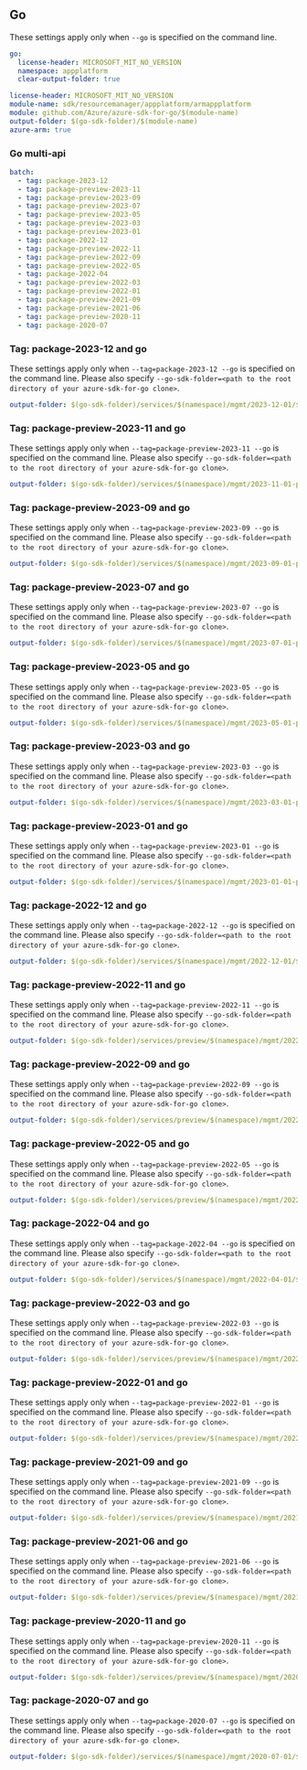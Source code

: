## Go

These settings apply only when `--go` is specified on the command line.

``` yaml $(go) && !$(track2)
go:
  license-header: MICROSOFT_MIT_NO_VERSION
  namespace: appplatform
  clear-output-folder: true
```

``` yaml $(go) && $(track2)
license-header: MICROSOFT_MIT_NO_VERSION
module-name: sdk/resourcemanager/appplatform/armappplatform
module: github.com/Azure/azure-sdk-for-go/$(module-name)
output-folder: $(go-sdk-folder)/$(module-name)
azure-arm: true
```

### Go multi-api

``` yaml $(go) && $(multiapi)
batch:
  - tag: package-2023-12
  - tag: package-preview-2023-11
  - tag: package-preview-2023-09
  - tag: package-preview-2023-07
  - tag: package-preview-2023-05
  - tag: package-preview-2023-03
  - tag: package-preview-2023-01
  - tag: package-2022-12
  - tag: package-preview-2022-11
  - tag: package-preview-2022-09
  - tag: package-preview-2022-05
  - tag: package-2022-04
  - tag: package-preview-2022-03
  - tag: package-preview-2022-01
  - tag: package-preview-2021-09
  - tag: package-preview-2021-06
  - tag: package-preview-2020-11
  - tag: package-2020-07
```

### Tag: package-2023-12 and go

These settings apply only when `--tag=package-2023-12 --go` is specified on the command line.
Please also specify `--go-sdk-folder=<path to the root directory of your azure-sdk-for-go clone>`.

``` yaml $(tag) == 'package-2023-12' && $(go)
output-folder: $(go-sdk-folder)/services/$(namespace)/mgmt/2023-12-01/$(namespace)
```

### Tag: package-preview-2023-11 and go

These settings apply only when `--tag=package-preview-2023-11 --go` is specified on the command line.
Please also specify `--go-sdk-folder=<path to the root directory of your azure-sdk-for-go clone>`.

``` yaml $(tag) == 'package-preview-2023-11' && $(go)
output-folder: $(go-sdk-folder)/services/$(namespace)/mgmt/2023-11-01-preview/$(namespace)
```

### Tag: package-preview-2023-09 and go

These settings apply only when `--tag=package-preview-2023-09 --go` is specified on the command line.
Please also specify `--go-sdk-folder=<path to the root directory of your azure-sdk-for-go clone>`.

``` yaml $(tag) == 'package-preview-2023-09' && $(go)
output-folder: $(go-sdk-folder)/services/$(namespace)/mgmt/2023-09-01-preview/$(namespace)
```

### Tag: package-preview-2023-07 and go

These settings apply only when `--tag=package-preview-2023-07 --go` is specified on the command line.
Please also specify `--go-sdk-folder=<path to the root directory of your azure-sdk-for-go clone>`.

``` yaml $(tag) == 'package-preview-2023-07' && $(go)
output-folder: $(go-sdk-folder)/services/$(namespace)/mgmt/2023-07-01-preview/$(namespace)
```

### Tag: package-preview-2023-05 and go

These settings apply only when `--tag=package-preview-2023-05 --go` is specified on the command line.
Please also specify `--go-sdk-folder=<path to the root directory of your azure-sdk-for-go clone>`.

``` yaml $(tag) == 'package-preview-2023-05' && $(go)
output-folder: $(go-sdk-folder)/services/$(namespace)/mgmt/2023-05-01-preview/$(namespace)
```

### Tag: package-preview-2023-03 and go

These settings apply only when `--tag=package-preview-2023-03 --go` is specified on the command line.
Please also specify `--go-sdk-folder=<path to the root directory of your azure-sdk-for-go clone>`.

``` yaml $(tag) == 'package-preview-2023-03' && $(go)
output-folder: $(go-sdk-folder)/services/$(namespace)/mgmt/2023-03-01-preview/$(namespace)
```

### Tag: package-preview-2023-01 and go

These settings apply only when `--tag=package-preview-2023-01 --go` is specified on the command line.
Please also specify `--go-sdk-folder=<path to the root directory of your azure-sdk-for-go clone>`.

``` yaml $(tag) == 'package-preview-2023-01' && $(go)
output-folder: $(go-sdk-folder)/services/$(namespace)/mgmt/2023-01-01-preview/$(namespace)
```

### Tag: package-2022-12 and go

These settings apply only when `--tag=package-2022-12 --go` is specified on the command line.
Please also specify `--go-sdk-folder=<path to the root directory of your azure-sdk-for-go clone>`.

``` yaml $(tag) == 'package-2022-12' && $(go)
output-folder: $(go-sdk-folder)/services/$(namespace)/mgmt/2022-12-01/$(namespace)
```

### Tag: package-preview-2022-11 and go

These settings apply only when `--tag=package-preview-2022-11 --go` is specified on the command line.
Please also specify `--go-sdk-folder=<path to the root directory of your azure-sdk-for-go clone>`.

``` yaml $(tag) == 'package-preview-2022-11' && $(go)
output-folder: $(go-sdk-folder)/services/preview/$(namespace)/mgmt/2022-11-01-preview/$(namespace)
```

### Tag: package-preview-2022-09 and go

These settings apply only when `--tag=package-preview-2022-09 --go` is specified on the command line.
Please also specify `--go-sdk-folder=<path to the root directory of your azure-sdk-for-go clone>`.

``` yaml $(tag) == 'package-preview-2022-09' && $(go)
output-folder: $(go-sdk-folder)/services/preview/$(namespace)/mgmt/2022-09-01-preview/$(namespace)
```

### Tag: package-preview-2022-05 and go

These settings apply only when `--tag=package-preview-2022-05 --go` is specified on the command line.
Please also specify `--go-sdk-folder=<path to the root directory of your azure-sdk-for-go clone>`.

``` yaml $(tag) == 'package-preview-2022-05' && $(go)
output-folder: $(go-sdk-folder)/services/preview/$(namespace)/mgmt/2022-05-01-preview/$(namespace)
```

### Tag: package-2022-04 and go

These settings apply only when `--tag=package-2022-04 --go` is specified on the command line.
Please also specify `--go-sdk-folder=<path to the root directory of your azure-sdk-for-go clone>`.

``` yaml $(tag) == 'package-2022-04' && $(go)
output-folder: $(go-sdk-folder)/services/$(namespace)/mgmt/2022-04-01/$(namespace)
```

### Tag: package-preview-2022-03 and go

These settings apply only when `--tag=package-preview-2022-03 --go` is specified on the command line.
Please also specify `--go-sdk-folder=<path to the root directory of your azure-sdk-for-go clone>`.

``` yaml $(tag) == 'package-preview-2022-03' && $(go)
output-folder: $(go-sdk-folder)/services/preview/$(namespace)/mgmt/2022-03-01-preview/$(namespace)
```

### Tag: package-preview-2022-01 and go

These settings apply only when `--tag=package-preview-2022-01 --go` is specified on the command line.
Please also specify `--go-sdk-folder=<path to the root directory of your azure-sdk-for-go clone>`.

``` yaml $(tag) == 'package-preview-2022-01' && $(go)
output-folder: $(go-sdk-folder)/services/preview/$(namespace)/mgmt/2022-01-01-preview/$(namespace)
```

### Tag: package-preview-2021-09 and go

These settings apply only when `--tag=package-preview-2021-09 --go` is specified on the command line.
Please also specify `--go-sdk-folder=<path to the root directory of your azure-sdk-for-go clone>`.

``` yaml $(tag) == 'package-preview-2021-09' && $(go)
output-folder: $(go-sdk-folder)/services/preview/$(namespace)/mgmt/2021-09-01-preview/$(namespace)
```

### Tag: package-preview-2021-06 and go

These settings apply only when `--tag=package-preview-2021-06 --go` is specified on the command line.
Please also specify `--go-sdk-folder=<path to the root directory of your azure-sdk-for-go clone>`.

``` yaml $(tag) == 'package-preview-2021-06' && $(go)
output-folder: $(go-sdk-folder)/services/preview/$(namespace)/mgmt/2021-06-01-preview/$(namespace)
```

### Tag: package-preview-2020-11 and go

These settings apply only when `--tag=package-preview-2020-11 --go` is specified on the command line.
Please also specify `--go-sdk-folder=<path to the root directory of your azure-sdk-for-go clone>`.

``` yaml $(tag) == 'package-preview-2020-11' && $(go)
output-folder: $(go-sdk-folder)/services/preview/$(namespace)/mgmt/2020-11-01-preview/$(namespace)
```

### Tag: package-2020-07 and go

These settings apply only when `--tag=package-2020-07 --go` is specified on the command line.
Please also specify `--go-sdk-folder=<path to the root directory of your azure-sdk-for-go clone>`.

``` yaml $(tag) == 'package-2020-07' && $(go)
output-folder: $(go-sdk-folder)/services/$(namespace)/mgmt/2020-07-01/$(namespace)
```
